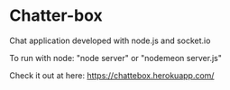 # Chatter-box
Chat application developed with node.js and socket.io

To run with node: "node server" or "nodemeon server.js"

Check it out at here: https://chattebox.herokuapp.com/

